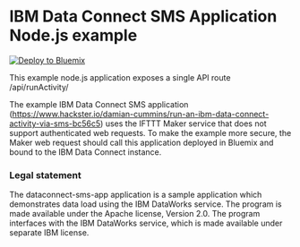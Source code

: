 # IBM Data Connect SMS Application Node.js example

[![Deploy to Bluemix](https://bluemix.net/deploy/button.png)](https://bluemix.net/deploy?repository=https://github.com/DamianCummins/dataconnect-sms-app)

This example node.js application exposes a single API route /api/runActivity/<activityId>

The example IBM Data Connect SMS application (https://www.hackster.io/damian-cummins/run-an-ibm-data-connect-activity-via-sms-bc56c5) uses the IFTTT Maker service that does not support authenticated web requests. To make the example more secure, the Maker web request should call this application deployed in Bluemix and bound to the IBM Data Connect instance.

### Legal statement

The dataconnect-sms-app application is a sample application which demonstrates data load using the IBM DataWorks service. The program is made available under the Apache license, Version 2.0. The program interfaces with the IBM DataWorks service, which is made available under separate IBM license.